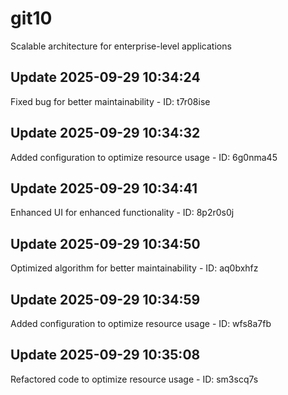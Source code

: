 # git10
Scalable architecture for enterprise-level applications

## Update 2025-09-29 10:34:24
Fixed bug for better maintainability - ID: t7r08ise


## Update 2025-09-29 10:34:32
Added configuration to optimize resource usage - ID: 6g0nma45


## Update 2025-09-29 10:34:41
Enhanced UI for enhanced functionality - ID: 8p2r0s0j


## Update 2025-09-29 10:34:50
Optimized algorithm for better maintainability - ID: aq0bxhfz


## Update 2025-09-29 10:34:59
Added configuration to optimize resource usage - ID: wfs8a7fb


## Update 2025-09-29 10:35:08
Refactored code to optimize resource usage - ID: sm3scq7s

